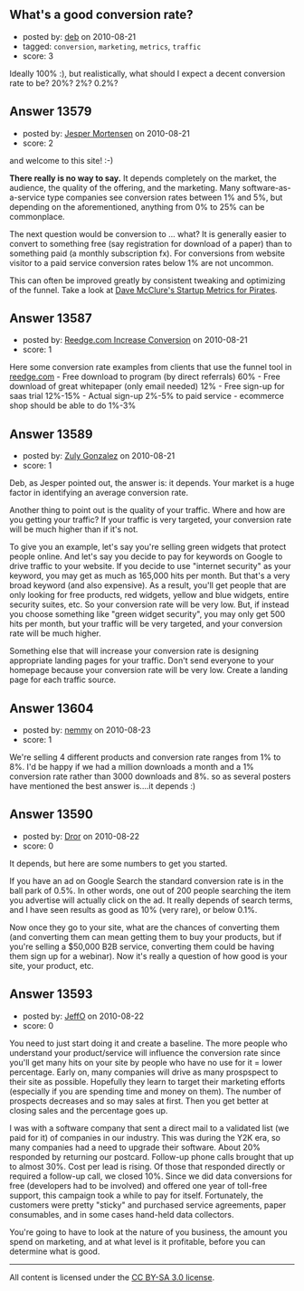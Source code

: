## What's a good conversion rate?

- posted by: [deb](https://stackexchange.com/users/-1/4033-deb) on 2010-08-21
- tagged: `conversion`, `marketing`, `metrics`, `traffic`
- score: 3

Ideally 100% :), but realistically, what should I expect a decent conversion rate to be? 20%? 2%? 0.2%?


## Answer 13579

- posted by: [Jesper Mortensen](https://stackexchange.com/users/-1/1261-jesper-mortensen) on 2010-08-21
- score: 2

<p>and welcome to this site! :-)</p>

<p><strong>There really is no way to say.</strong> It depends completely on the market, the audience, the quality of the offering, and the marketing. Many software-as-a-service type companies see conversion rates between 1% and 5%, but depending on the aforementioned, anything from 0% to 25% can be commonplace.</p>

<p>The next question would be conversion to ... what? It is generally easier to convert to something free (say registration for download of a paper) than to something paid (a monthly subscription fx). For conversions from website visitor to a paid service conversion rates below 1% are not uncommon.</p>

<p>This can often be improved greatly by consistent tweaking and optimizing of the funnel. Take a look at <a href="http://www.ustream.tv/recorded/5336115" rel="nofollow">Dave McClure's Startup Metrics for Pirates</a>.</p>



## Answer 13587

- posted by: [Reedge.com Increase Conversion](https://stackexchange.com/users/-1/3691-reedge-com-increase-conversion) on 2010-08-21
- score: 1

<p>Here some conversion rate examples from clients that use the funnel tool in <a href="http://www.reedge.com" rel="nofollow">reedge.com</a>
- Free download to program (by direct referrals) 60%
- Free download of great whitepaper (only email needed) 12%
- Free sign-up for saas trial 12%-15%
- Actual sign-up 2%-5% to paid service
- ecommerce shop should be able to do 1%-3%</p>



## Answer 13589

- posted by: [Zuly Gonzalez](https://stackexchange.com/users/-1/2692-zuly-gonzalez) on 2010-08-21
- score: 1

Deb, as Jesper pointed out, the answer is: it depends. Your market is a huge factor in identifying an average conversion rate.

Another thing to point out is the quality of your traffic. Where and how are you getting your traffic? If your traffic is very targeted, your conversion rate will be much higher than if it's not. 

To give you an example, let's say you're selling green widgets that protect people online. And let's say you decide to pay for keywords on Google to drive traffic to your website. If you decide to use "internet security" as your keyword, you may get as much as 165,000 hits per month. But that's a very broad keyword (and also expensive). As a result, you'll get people that are only looking for free products, red widgets, yellow and blue widgets, entire security suites, etc. So your conversion rate will be very low. But, if instead you choose something like "green widget security", you may only get 500 hits per month, but your traffic will be very targeted, and your conversion rate will be much higher.

Something else that will increase your conversion rate is designing appropriate landing pages for your traffic. Don't send everyone to your homepage because your conversion rate will be very low. Create a landing page for each traffic source.


## Answer 13604

- posted by: [nemmy](https://stackexchange.com/users/-1/18084-nemmy) on 2010-08-23
- score: 1

We're selling 4 different products and conversion rate ranges from 1% to 8%.  I'd be happy if we had a million downloads a month and a 1% conversion rate rather than 3000 downloads and 8%. so as several posters have mentioned the best answer is....it depends :)


## Answer 13590

- posted by: [Dror](https://stackexchange.com/users/-1/1057-dror) on 2010-08-22
- score: 0

It depends, but here are some numbers to get you started.

If you have an ad on Google Search the standard conversion rate is in the ball park of 0.5%. In other words, one out of 200 people searching the item you advertise will actually click on the ad. It really depends of search terms, and I have seen results as good as 10% (very rare), or below 0.1%. 

Now once they go to your site, what are the chances of converting them (and converting them can mean getting them to buy your products, but if you're selling a $50,000 B2B service, converting them could be having them sign up for a webinar). Now it's really a question of how good is your site, your product, etc.


## Answer 13593

- posted by: [JeffO](https://stackexchange.com/users/-1/1796-jeffo) on 2010-08-22
- score: 0

You need to just start doing it and create a baseline. The more people who understand your product/service will influence the conversion rate since you'll get many hits on your site by people who have no use for it = lower percentage.  Early on, many companies will drive as many prospspect to their site as possible. Hopefully they learn to target their marketing efforts (especially if you are spending time and money on them). The number of prospects decreases and so may sales at first. Then you get better at closing sales and the percentage goes up.

I was with a software company that sent a direct mail to a validated list (we paid for it) of companies in our industry. This was during the Y2K era, so many companies had a need to upgrade their software. About 20% responded by returning our postcard. Follow-up phone calls brought that up to almost 30%. Cost per lead is rising. Of those that responded directly or required a follow-up call, we closed 10%. Since we did data conversions for free (developers had to be involved) and offered one year of toll-free support, this campaign took a while to pay for itself. Fortunately, the customers were pretty "sticky" and purchased service agreements, paper consumables, and in some cases hand-held data collectors. 

You're going to have to look at the nature of you business, the amount you spend on marketing, and at what level is it profitable, before you can determine what is good. 



---

All content is licensed under the [CC BY-SA 3.0 license](https://creativecommons.org/licenses/by-sa/3.0/).
